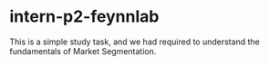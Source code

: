 # intern-p2-feynnlab

This is a simple study task, and we had required to understand the fundamentals of Market Segmentation.
